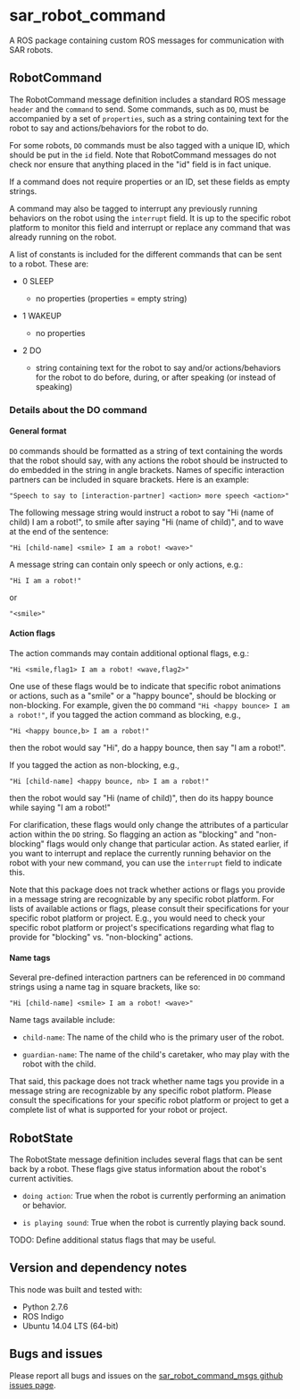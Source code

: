 # sar\_robot\_command

A ROS package containing custom ROS messages for communication with SAR
robots.

## RobotCommand

The RobotCommand message definition includes a standard ROS message `header`
and the `command` to send. Some commands, such as `DO`, must be accompanied by
a set of `properties`, such as a string containing text for the robot to say
and actions/behaviors for the robot to do.

For some robots, `DO` commands must be also tagged with a unique ID, which
should be put in the `id` field. Note that RobotCommand messages do not check
nor ensure that anything placed in the "id" field is in fact unique.

If a command does not require properties or an ID, set these fields as empty
strings.

A command may also be tagged to interrupt any previously running behaviors on
the robot using the `interrupt` field. It is up to the specific robot platform
to monitor this field and interrupt or replace any command that was already
running on the robot.

A list of constants is included for the different commands that can be sent to
a robot. These are:

- 0 SLEEP
    - no properties (properties = empty string)

- 1 WAKEUP
    - no properties

- 2 DO
    - string containing text for the robot to say and/or actions/behaviors for
      the robot to do before, during, or after speaking (or instead of
      speaking)

### Details about the DO command

#### General format

`DO` commands should be formatted as a string of text containing the words that
the robot should say, with any actions the robot should be instructed to do
embedded in the string in angle brackets. Names of specific interaction
partners can be included in square brackets. Here is an example:

`"Speech to say to [interaction-partner] <action> more speech <action>"`

The following message string would instruct a robot to say "Hi (name of child)
I am a robot!", to smile after saying "Hi (name of child)", and to wave at the
end of the sentence:

`"Hi [child-name] <smile> I am a robot! <wave>"`

A message string can contain only speech or only actions, e.g.:

`"Hi I am a robot!"`

or

`"<smile>"`

#### Action flags

The action commands may contain additional optional flags, e.g.:

`"Hi <smile,flag1> I am a robot! <wave,flag2>"`

One use of these flags would be to indicate that specific robot animations or
actions, such as a "smile" or a "happy bounce", should be blocking or
non-blocking. For example, given the `DO` command `"Hi <happy bounce> I am a
robot!"`, if you tagged the action command as blocking, e.g.,

`"Hi <happy bounce,b> I am a robot!"`

then the robot would say "Hi", do a happy bounce, then say "I am a robot!".

If you tagged the action as non-blocking, e.g.,

`"Hi [child-name] <happy bounce, nb> I am a robot!"`

then the robot would say "Hi (name of child)", then do its happy bounce while
saying "I am a robot!"

For clarification, these flags would only change the attributes of a particular
action within the `DO` string. So flagging an action as "blocking" and
"non-blocking" flags would only change that particular action. As stated
earlier, if you want to interrupt and replace the currently running behavior on
the robot with your new command, you can use the `interrupt` field to indicate
this.

Note that this package does not track whether actions or flags you provide in a
message string are recognizable by any specific robot platform. For lists of
available actions or flags, please consult their specifications for your
specific robot platform or project. E.g., you would need to check your specific
robot platform or project's specifications regarding what flag to provide for
"blocking" vs. "non-blocking" actions.

#### Name tags

Several pre-defined interaction partners can be referenced in `DO` command
strings using a name tag in square brackets, like so:

`"Hi [child-name] <smile> I am a robot! <wave>"`

Name tags available include:

- `child-name`: The name of the child who is the primary user of the robot.

- `guardian-name`: The name of the child's caretaker, who may play with the
  robot with the child.

That said, this package does not track whether name tags you provide in a
message string are recognizable by any specific robot platform. Please consult
the specifications for your specific robot platform or project to get a
complete list of what is supported for your robot or project.

## RobotState

The RobotState message definition includes several flags that can be sent back
by a robot. These flags give status information about the robot's current
activities.

- `doing action`: True when the robot is currently performing an animation or
  behavior.

- `is playing sound`: True when the robot is currently playing back sound.

TODO: Define additional status flags that may be useful.

## Version and dependency notes

This node was built and tested with:

- Python 2.7.6
- ROS Indigo
- Ubuntu 14.04 LTS (64-bit)

## Bugs and issues

Please report all bugs and issues on the [sar\_robot\_command\_msgs github
issues
page](https://github.com/personal-robots/sar_robot_command_msgs/issues).
